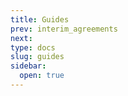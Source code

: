 ```yaml
---
title: Guides
prev: interim_agreements
next: 
type: docs
slug: guides
sidebar:
  open: true
---
```

